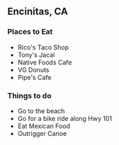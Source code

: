 ## Encinitas, CA

### Places to Eat
- Rico's Taco Shop
- Tony's Jacal
- Native Foods Cafe
- VG Donuts
- Pipe's Cafe

### Things to do
- Go to the beach
- Go for a bike ride along Hwy 101
- Eat Mexican Food
- Outrigger Canoe
